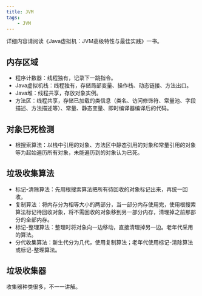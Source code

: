 ```yaml
---
title: JVM
tags:
    - JVM
---
```


详细内容请阅读《Java虚拟机：JVM高级特性与最佳实践》一书。
## 内存区域
- 程序计数器：线程独有，记录下一跳指令。
- Java虚拟机栈：线程独有，存储局部变量、操作栈、动态链接、方法出口。
- Java堆：线程共享，存放对象实例。
- 方法区：线程共享，存储已加载的类信息（类名、访问修饰符、常量池、字段描述、方法描述等）、常量、静态变量、即时编译器编译后的代码。

## 对象已死检测
- 根搜索算法：以栈中引用的对象、方法区中静态引用的对象和常量引用的对象等为起始遍历所有对象，未能遍历到的对象认为已死。

## 垃圾收集算法
- 标记-清除算法：先用根搜索算法把所有待回收的对象标记出来，再统一回收。
- 复制算法：将内存分为相等大小的两部分，当一部分内存使用完，使用根搜索算法标记待回收对象，将不需回收的对象移到另一部分内存，清理掉之前那部分的全部内存。
- 标记-整理算法：整理时将对象向一边移动，直接清理掉另一边。老年代采用的算法。
- 分代收集算法：新生代分为几代，使用复制算法；老年代使用标记-清除算法或标记-整理算法。

## 垃圾收集器
收集器种类很多，不一一讲解。